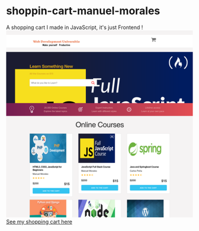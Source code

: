 # shoppin-cart-manuel-morales
A shopping cart I made in JavaScript, it's just Frontend
!![Capture](https://raw.githubusercontent.com/Angstromico/shoppin-cart-manuel-morales/master/Capture.png)
[See my shopping cart here](https://shopping-cartmanuelmorales.netlify.app/)
